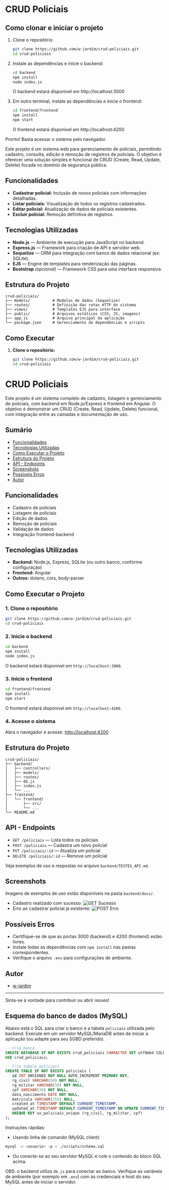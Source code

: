 
# CRUD Policiais

## Como clonar e iniciar o projeto

1. Clone o repositório:
   ```bash
   git clone https://github.com/w-jardim/crud-policiais.git
   cd crud-policiais
   ```

2. Instale as dependências e inicie o backend:
   ```bash
   cd backend
   npm install
   node index.js
   ```
   O backend estará disponível em http://localhost:3000

3. Em outro terminal, instale as dependências e inicie o frontend:
   ```bash
   cd frontend/frontend
   npm install
   npm start
   ```
   O frontend estará disponível em http://localhost:4200

Pronto! Basta acessar o sistema pelo navegador.

Este projeto é um sistema web para gerenciamento de policiais, permitindo cadastro, consulta, edição e remoção de registros de policiais. O objetivo é oferecer uma solução simples e funcional de CRUD (Create, Read, Update, Delete) focada no domínio de segurança pública.

## Funcionalidades

- **Cadastrar policial:** Inclusão de novos policiais com informações detalhadas.
- **Listar policiais:** Visualização de todos os registros cadastrados.
- **Editar policial:** Atualização de dados de policiais existentes.
- **Excluir policial:** Remoção definitiva de registros.

## Tecnologias Utilizadas

- **Node.js** — Ambiente de execução para JavaScript no backend.
- **Express.js** — Framework para criação de API e servidor web.
- **Sequelize** — ORM para integração com banco de dados relacional (ex: SQLite).
- **EJS** — Engine de templates para renderização das páginas.
- **Bootstrap** *(opcional)* — Framework CSS para uma interface responsiva.

## Estrutura do Projeto

```
crud-policiais/
├── models/          # Modelos de dados (Sequelize)
├── routes/          # Definição das rotas HTTP do sistema
├── views/           # Templates EJS para interface
├── public/          # Arquivos estáticos (CSS, JS, imagens)
├── app.js           # Arquivo principal da aplicação
└── package.json     # Gerenciamento de dependências e scripts
```

## Como Executar

1. **Clone o repositório:**
   ```bash
   git clone https://github.com/w-jardim/crud-policiais.git
   cd crud-policiais
   ```

# CRUD Policiais

Este projeto é um sistema completo de cadastro, listagem e gerenciamento de policiais, com backend em Node.js/Express e frontend em Angular. O objetivo é demonstrar um CRUD (Create, Read, Update, Delete) funcional, com integração entre as camadas e documentação de uso.

## Sumário
- [Funcionalidades](#funcionalidades)
- [Tecnologias Utilizadas](#tecnologias-utilizadas)
- [Como Executar o Projeto](#como-executar-o-projeto)
- [Estrutura do Projeto](#estrutura-do-projeto)
- [API - Endpoints](#api---endpoints)
- [Screenshots](#screenshots)
- [Possíveis Erros](#possíveis-erros)
- [Autor](#autor)

## Funcionalidades
- Cadastro de policiais
- Listagem de policiais
- Edição de dados
- Remoção de policiais
- Validação de dados
- Integração frontend-backend

## Tecnologias Utilizadas
- **Backend:** Node.js, Express, SQLite (ou outro banco, conforme configuração)
- **Frontend:** Angular
- **Outros:** dotenv, cors, body-parser

## Como Executar o Projeto

### 1. Clone o repositório
```bash
git clone https://github.com/w-jardim/crud-policiais.git
cd crud-policiais
```

### 2. Inicie o backend
```bash
cd backend
npm install
node index.js
```
O backend estará disponível em `http://localhost:3000`.

### 3. Inicie o frontend
```bash
cd frontend/frontend
npm install
npm start
```
O frontend estará disponível em `http://localhost:4200`.

### 4. Acesse o sistema
Abra o navegador e acesse: [http://localhost:4200](http://localhost:4200)

## Estrutura do Projeto
```
crud-policiais/
├── backend/
│   ├── controllers/
│   ├── models/
│   ├── routes/
│   ├── db.js
│   ├── index.js
│   └── ...
├── frontend/
│   └── frontend/
│       ├── src/
│       └── ...
└── README.md
```

## API - Endpoints

- `GET /policiais` — Lista todos os policiais
- `POST /policiais` — Cadastra um novo policial
- `PUT /policiais/:id` — Atualiza um policial
- `DELETE /policiais/:id` — Remove um policial

Veja exemplos de uso e respostas no arquivo `backend/TESTES_API.md`.

## Screenshots

Imagens de exemplos de uso estão disponíveis na pasta `backend/docs/`.

- Cadastro realizado com sucesso: ![GET Sucesso](backend/docs/get-sucesso.png)
- Erro ao cadastrar policial já existente: ![POST Erro](backend/docs/post-erro-ja-cadastrado.png)

## Possíveis Erros
- Certifique-se de que as portas 3000 (backend) e 4200 (frontend) estão livres.
- Instale todas as dependências com `npm install` nas pastas correspondentes.
- Verifique o arquivo `.env` para configurações de ambiente.

## Autor
- [w-jardim](https://github.com/w-jardim)

---

Sinta-se à vontade para contribuir ou abrir issues!

## Esquema do banco de dados (MySQL)

Abaixo está o SQL para criar o banco e a tabela `policiais` utilizada pelo backend. Execute em um servidor MySQL/MariaDB antes de iniciar a aplicação (ou adapte para seu SGBD preferido).

```sql
-- Cria banco
CREATE DATABASE IF NOT EXISTS crud_policiais CHARACTER SET utf8mb4 COLLATE utf8mb4_unicode_ci;
USE crud_policiais;

-- Cria tabela policiais
CREATE TABLE IF NOT EXISTS policiais (
   id INT UNSIGNED NOT NULL AUTO_INCREMENT PRIMARY KEY,
   rg_civil VARCHAR(50) NOT NULL,
   rg_militar VARCHAR(50) NOT NULL,
   cpf VARCHAR(20) NOT NULL,
   data_nascimento DATE NOT NULL,
   matricula VARCHAR(255) NULL,
   created_at TIMESTAMP DEFAULT CURRENT_TIMESTAMP,
   updated_at TIMESTAMP DEFAULT CURRENT_TIMESTAMP ON UPDATE CURRENT_TIMESTAMP,
   UNIQUE KEY ux_policiais_unique (rg_civil, rg_militar, cpf)
);
```

Instruções rápidas:

- Usando linha de comando (MySQL client):

```bash
mysql -u <usuario> -p < ./scripts/schema.sql
```

- Ou conecte-se ao seu servidor MySQL e cole o conteúdo do bloco SQL acima.

OBS: o backend utiliza `db.js` para conectar ao banco. Verifique as variáveis de ambiente (por exemplo em `.env`) com as credenciais e host do seu MySQL antes de iniciar o servidor.
